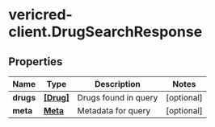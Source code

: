 # vericred-client.DrugSearchResponse

## Properties
Name | Type | Description | Notes
------------ | ------------- | ------------- | -------------
**drugs** | [**[Drug]**](Drug.md) | Drugs found in query | [optional] 
**meta** | [**Meta**](Meta.md) | Metadata for query | [optional] 


